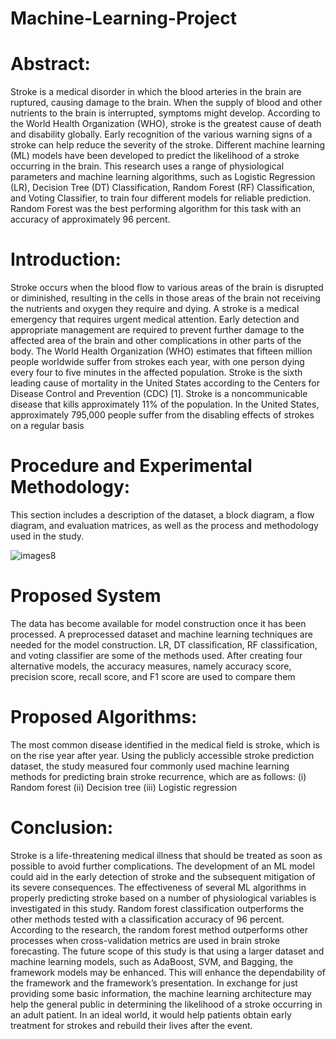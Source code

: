# Machine-Learning-Project

# Abstract:

Stroke is a medical disorder in which the blood arteries in the brain are ruptured, causing damage to the brain. When the supply of blood and other nutrients to the brain is interrupted, symptoms might develop. According to the World Health Organization (WHO), stroke is the greatest cause of death and disability globally. Early recognition of the various warning signs of a stroke can help reduce the severity of the stroke. Different machine learning (ML) models have been developed to predict the likelihood of a stroke occurring in the brain. This research uses a range of physiological parameters and machine learning algorithms, such as Logistic Regression (LR), Decision Tree (DT) Classification, Random Forest (RF) Classification, and Voting Classifier, to train four different models for reliable prediction. Random Forest was the best performing algorithm for this task with an accuracy of approximately 96 percent. 



 # Introduction:
Stroke occurs when the blood flow to various areas of the brain is disrupted or diminished, resulting in the cells in those areas of the brain not receiving the nutrients and oxygen they require and dying. A stroke is a medical emergency that requires urgent medical attention. Early detection and appropriate management are required to prevent further damage to the affected area of the brain and other complications in other parts of the body. The World Health Organization (WHO) estimates that fifteen million people worldwide suffer from strokes each year, with one person dying every four to five minutes in the affected population. Stroke is the sixth leading cause of mortality in the United States according to the Centers for Disease Control and Prevention (CDC) [1]. Stroke is a noncommunicable disease that kills approximately 11% of the population. In the United States, approximately 795,000 people suffer from the disabling effects of strokes on a regular basis



# Procedure and Experimental Methodology:
This section includes a description of the dataset, a block diagram, a flow diagram, and evaluation matrices, as well as the process and methodology used in the study.

![images8](https://user-images.githubusercontent.com/100337978/236536639-1001629a-0321-467f-9219-ff9e351c7d2e.png)



#  Proposed System
The data has become available for model construction once it has been processed. A preprocessed dataset and machine learning techniques are needed for the model construction. LR, DT classification, RF classification, and voting classifier are some of the methods used. After creating four alternative models, the accuracy measures, namely accuracy score, precision score, recall score, and F1 score are used to compare them





# Proposed Algorithms:
The most common disease identified in the medical field is stroke, which is on the rise year after year. Using the publicly accessible stroke prediction dataset, the study measured four commonly used machine learning methods for predicting brain stroke recurrence, which are as follows:
(i)	Random forest
(ii)	Decision tree
(iii)	Logistic regression



# Conclusion:
Stroke is a life-threatening medical illness that should be treated as soon as possible to avoid further complications. The development of an ML model could aid in the early detection of stroke and the subsequent mitigation of its severe consequences. The effectiveness of several ML algorithms in properly predicting stroke based on a number of physiological variables is investigated in this study. Random forest classification outperforms the other methods tested with a classification accuracy of 96 percent. According to the research, the random forest method outperforms other processes when cross-validation metrics are used in brain stroke forecasting. The future scope of this study is that using a larger dataset and machine learning models, such as AdaBoost, SVM, and Bagging, the framework models may be enhanced. This will enhance the dependability of the framework and the framework’s presentation. In exchange for just providing some basic information, the machine learning architecture may help the general public in determining the likelihood of a stroke occurring in an adult patient. In an ideal world, it would help patients obtain early treatment for strokes and rebuild their lives after the event.

